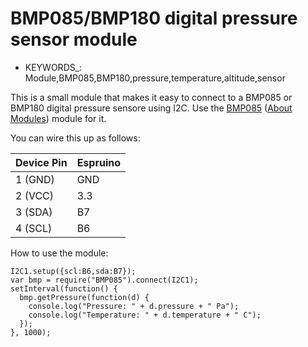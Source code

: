  <!--- Copyright (c) 2014 Lars Toft Jacobsen. See the file LICENSE for copying permission. -->
  BMP085/BMP180 digital pressure sensor module
  =====================

  * KEYWORDS_: Module,BMP085,BMP180,pressure,temperature,altitude,sensor

  This is a small module that makes it easy to connect to a BMP085 or BMP180 digital pressure sensore using I2C.
  Use the [BMP085](/modules/BMP085.js) ([About Modules](/Modules)) module for it.

  You can wire this up as follows:

  | Device Pin | Espruino |
  | ---------- | -------- |
  | 1 (GND)    | GND      |
  | 2 (VCC)    | 3.3      |
  | 3 (SDA)    | B7       |
  | 4 (SCL)    | B6       |

  How to use the module:
  
  ```
  I2C1.setup({scl:B6,sda:B7});
  var bmp = require("BMP085").connect(I2C1);
  setInterval(function() {
    bmp.getPressure(function(d) {
      console.log("Pressure: " + d.pressure + " Pa");
      console.log("Temperature: " + d.temperature + " C");
    });
  }, 1000);
  ```